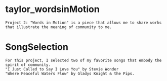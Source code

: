 # taylor_wordsinMotion
    Project 2: "Words in Motion" is a piece that allows me to share works that illustrate the meaning of community to me.
 # SongSelection 
    For this project, I selected two of my favorite songs that embody the spirit of community.
    "I Just Called to Say I Love You" by Stevie Wonder
    "Where Peaceful Waters Flow" by Gladys Knight & the Pips.
 

